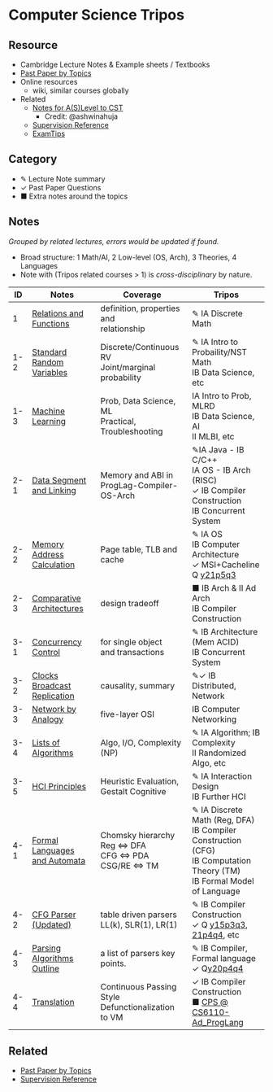 # Computer Science Tripos

## Resource

- Cambridge Lecture Notes  & Example sheets  / Textbooks
- [Past Paper by Topics](./Past_Paper.html)
- Online resources
  - wiki, similar courses globally
- Related
  - [Notes for A(S)Level to CST ](https://github.com/ashwinahuja/Cambridge-Computer-Science-Tripos-Notes)
    - Credit: @ashwinahuja
  - [Supervision Reference](./Supervision_Reference.html)
  - [ExamTips](./Note/Tips.pdf)

## Category

- ✎ Lecture Note summary
- ✓ Past Paper Questions
- ■ Extra notes around the topics

## Notes

*Grouped by related lectures, errors would be updated if found.*

- Broad structure: 1 Math/AI, 2 Low-level (OS, Arch), 3 Theories, 4 Languages
- Note with (Tripos related courses > 1) is *cross-disciplinary* by nature.

| ID  | Notes                                                                         | Coverage                                                             | Tripos                                                                                                                                                                                       |
| --- | ----------------------------------------------------------------------------- | -------------------------------------------------------------------- | -------------------------------------------------------------------------------------------------------------------------------------------------------------------------------------------- |
| 1   | [Relations and Functions](./Note/Relation_Function.pdf)                          | definition, properties and<br />relationship                         | ✎ IA Discrete Math                                                                                                                                                                          |
| 1-2 | [Standard Random Variables](./Note/Standard%20Random%20Variables.pdf)            | Discrete/Continuous RV<br />Joint/marginal probability               | ✎ IA Intro to Probaility/NST Math<br />IB Data Science, etc                                                                                                                                 |
| 1-3 | [Machine Learning](https://peterhuistyping.github.io/Machine_Learning_Guidance/) | Prob, Data Science, ML<br />Practical, Troubleshooting               | IA Intro to Prob, MLRD<br />IB Data Science, AI<br />II MLBI, etc                                                                                                                            |
| 2-1 | [Data Segment and Linking](./Note/Data%20Segment%20and%20Linking.pdf)            | Memory and ABI in<br />ProgLag-Compiler-OS-Arch                      | ✎IA Java - IB C/C++<br />IA OS - IB Arch (RISC)<br />✓ IB Compiler Construction<br />IB Concurrent System                                                                                  |
| 2-2 | [Memory Address Calculation](./Note/Memory%20Calculation.pdf)                    | Page table, TLB and cache                                            | ✎ IA OS<br />IB Computer Architecture<br />✓ MSI+Cacheline Q [y21p5q3](https://www.cl.cam.ac.uk/teaching/exams/pastpapers/y2021p5q3.pdf)                                                     |
| 2-3 | [Comparative Architectures](./Note/Comparative%20Architectures.pdf)              | design tradeoff                                                      | ■ IB Arch & II Ad Arch<br />IB Compiler Construction                                                                                                                                        |
| 3-1 | [Concurrency Control](./Note/Concurrency%20Control.pdf)                          | for single object<br /> and transactions                             | ✎ IB Architecture (Mem ACID)<br />IB Concurrent System                                                                                                                                      |
| 3-2 | [Clocks Broadcast Replication](./Note/Clocks%20Broadcast%20Replication.pdf)      | causality, summary                                                  | ✎✓ IB Distributed, Network                                                                                                                                                                 |
| 3-3 | [Network by Analogy](./Note/Network%20by%20Analogy.pdf)                          | five-layer OSI                                                      | IB Computer Networking                                                                                                                                                                       |
| 3-4 | [Lists of Algorithms](./Note/Lists%20of%20Algorithms.pdf)                        | Algo, I/O, Complexity (NP)                                          | ✎ IA Algorithm; IB Complexity<br />II Randomized Algo, etc                                                                                                                                |
| 3-5 | [HCI Principles](./Note/HCI.pdf)                                                 | Heuristic Evaluation,<br />  Gestalt Cognitive                       | ✎ IA Interaction Design<br />IB Further HCI                                                                                                                                                |
| 4-1 | [Formal Languages <br />and Automata](./Note/Formal%20Languages.pdf)             | Chomsky hierarchy<br />Reg ⇔ DFA<br />CFG ⇔ PDA<br />CSG/RE ⇔ TM | ✎ IA Discrete Math (Reg, DFA)<br />IB Compiler Construction (CFG)<br />IB Computation Theory (TM)<br />IB Formal Model of Language                                                          |
| 4-2 | [CFG Parser (Updated)](./Note/Parsing.pdf)                                      | table driven parsers<br />LL(k), SLR(1), LR(1)                       | ✎ IB Compiler Construction<br />✓ Q [y15p3q3](https://www.cl.cam.ac.uk/teaching/exams/pastpapers/y2015p3q3.pdf), [21p4q4](https://www.cl.cam.ac.uk/teaching/exams/pastpapers/y2021p4q4.pdf), etc |
| 4-3 | [Parsing Algorithms Outline](./Note/Parsing%20outline.pdf)                       | a list of parsers key points.                                        | ✎ IB Compiler, Formal language<br />   ✓ Q[y20p4q4](https://www.cl.cam.ac.uk/teaching/exams/pastpapers/y2020p4q4.pdf)                                                                         |
| 4-4 | [Translation](./Note/Translation.pdf)                         | Continuous Passing Style<br />Defunctionalization to VM              | ✓ IB Compiler Construction<br />■ [CPS @ CS6110-Ad_ProgLang](./Ref/IBCompiler/CPS.pdf)                                                                                                        |

## Related

- [Past Paper by Topics](./Past_Paper.html)
- [Supervision Reference](./Supervision_Reference.html)
